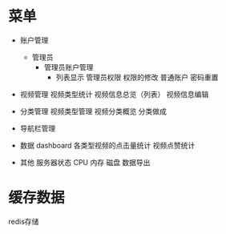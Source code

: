 # 菜单
- 账户管理
   - 管理员
      - 管理员账户管理
        - 列表显示
        管理员权限
            权限的修改
    普通账户
        密码重置
    
- 视频管理
    视频类型统计
    视频信息总览（列表）
    视频信息编辑

- 分类管理
    视频类型管理
    视频分类概览
    分类做成

- 导航栏管理


- 数据
    dashboard
        各类型视频的点击量统计
        视频点赞统计

- 其他
    服务器状态
        CPU
        内存
        磁盘
    数据导出
    
# 缓存数据
   redis存储



